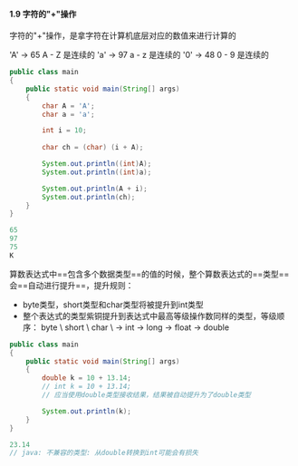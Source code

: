 #### 1.9 字符的"+"操作

字符的"+"操作，是拿字符在计算机底层对应的数值来进行计算的

'A' -> 65		A - Z 是连续的
'a' -> 97		a - z  是连续的
'0' -> 48 	   0 - 9 是连续的

```java
public class main
{
    public static void main(String[] args)
    {
        char A = 'A';
        char a = 'a';

        int i = 10;
        
        char ch = (char) (i + A);

        System.out.println((int)A);
        System.out.println((int)a);

        System.out.println(A + i);
        System.out.println(ch);
    }
}
```

```java
65
97
75
K
```

算数表达式中==包含多个数据类型==的值的时候，整个算数表达式的==类型==会==自动进行提升==，提升规则：

- byte类型，short类型和char类型将被提升到int类型
- 整个表达式的类型紫铜提升到表达式中最高等级操作数同样的类型，等级顺序：
  byte \ short \ char \ -> int -> long -> float -> double

```java
public class main
{
    public static void main(String[] args)
    {
        double k = 10 + 13.14;
        // int k = 10 + 13.14;
        // 应当使用double类型接收结果，结果被自动提升为了double类型

        System.out.println(k);
    }
}
```

```java
23.14
// java: 不兼容的类型: 从double转换到int可能会有损失
```

